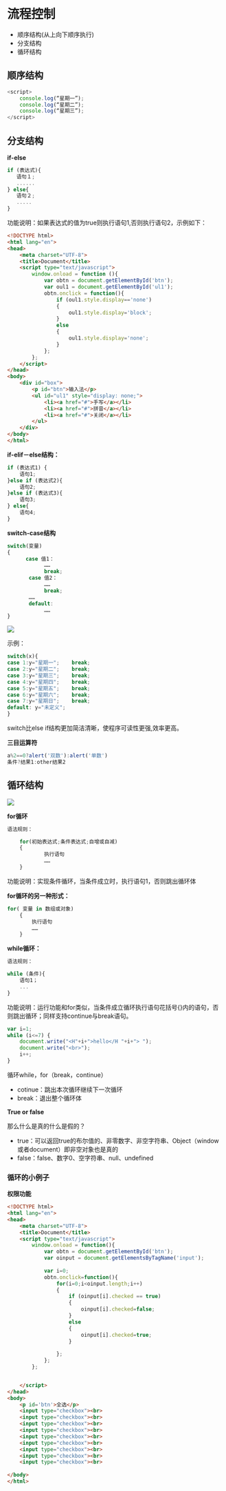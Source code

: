 # 流程控制

- 顺序结构(从上向下顺序执行)
- 分支结构
- 循环结构

## 顺序结构

```javascript
<script>
    console.log(“星期一”);
    console.log(“星期二”);
    console.log(“星期三”);
</script>
```

## 分支结构

**if-else**

```javascript
if (表达式){
   语句１;
   ......
} else{
   语句２;
   .....
}
```

功能说明：如果表达式的值为true则执行语句1,否则执行语句2，示例如下：

```html
<!DOCTYPE html>
<html lang="en">
<head>
	<meta charset="UTF-8">
	<title>Document</title>
	<script type="text/javascript">
		window.onload = function (){
			var obtn = document.getElementById('btn');
			var oul1 = document.getElementById('ul1');
			obtn.onclick = function(){
				if (oul1.style.display=='none')
				{
					oul1.style.display='block';
				}
				else
				{
                    oul1.style.display='none';
				}
			};
		};
	</script>
</head>
<body>
	<div id="box">
		<p id="btn">输入法</p>
		<ul id="ul1" style="display: none;">
			<li><a href="#">手写</a></li>
			<li><a href="#">拼音</a></li>
			<li><a href="#">关闭</a></li>
		</ul>
	</div>
</body>
</html>
```

**if-elif－else结构：**

```javascript
if (表达式1) {
    语句1;
}else if (表达式2){
    语句2;
}else if (表达式3){
    语句3;
} else{
    语句4;
}
```

**switch-case结构**

```javascript
switch(变量)
{
      case 值1：
            ……
            break;
       case 值2：
            ……
            break;
       ……
       default:
            ……
}
```

![](http://omk1n04i8.bkt.clouddn.com/18-7-31/69808685.jpg)

示例：

```javascript
switch(x){
case 1:y="星期一";    break;
case 2:y="星期二";    break;
case 3:y="星期三";    break;
case 4:y="星期四";    break;
case 5:y="星期五";    break;
case 6:y="星期六";    break;
case 7:y="星期日";    break;
default: y="未定义";
}
```

switch比else if结构更加简洁清晰，使程序可读性更强,效率更高。

**三目运算符**

```javascript
a%2==0?alert('双数'):alert('单数')
条件?结果1:other结果2
```

## 循环结构

![](http://omk1n04i8.bkt.clouddn.com/18-7-31/43951902.jpg)

**for循环**

```javascript
语法规则：

    for(初始表达式;条件表达式;自增或自减)
    {
            执行语句
            ……
    }
```

功能说明：实现条件循环，当条件成立时，执行语句1，否则跳出循环体

**for循环的另一种形式：**

```javascript
for( 变量 in 数组或对象)
    {
        执行语句
        ……
    }
```

**while循环：**

```javascript
语法规则：

while (条件){
    语句1；
    ...
}
```

功能说明：运行功能和for类似，当条件成立循环执行语句花括号{}内的语句，否则跳出循环；同样支持continue与break语句。

```javascript
var i=1;
while (i<=7) {
    document.write("<H"+i+">hello</H "+i+"> ");
    document.write("<br>");
    i++;
}
```

循环while，for（break，continue）

- cotinue：跳出本次循环继续下一次循环
- break：退出整个循环体

**True or false**

那么什么是真的什么是假的？

- true：可以返回true的布尔值的、非零数字、非空字符串、Object（window或者document）即非空对象也是真的
- false：false、数字0、空字符串、null、undefined

### 循环的小例子

**权限功能**

```html
<!DOCTYPE html>
<html lang="en">
<head>
	<meta charset="UTF-8">
	<title>Document</title>
	<script type="text/javascript">
        window.onload = function(){
        	var obtn = document.getElementById('btn');
        	var oinput = document.getElementsByTagName('input');
        
	        var i=0;
	        obtn.onclick=function(){
	        	for(i=0;i<oinput.length;i++)
	        	{
	        		if (oinput[i].checked == true)
	        		{
	        			oinput[i].checked=false;
	        		}
	        		else
	        		{
	        			oinput[i].checked=true;
	        		}
	        		
	        	};
	        };
        };


	</script>
</head>
<body>
	<p id='btn'>全选</p>
	<input type="checkbox"><br>
	<input type="checkbox"><br>
	<input type="checkbox"><br>
	<input type="checkbox"><br>
	<input type="checkbox"><br>
	<input type="checkbox"><br>
	<input type="checkbox"><br>
	<input type="checkbox"><br>
	<input type="checkbox"><br>
	
</body>
</html>
```

